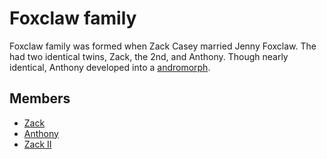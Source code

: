 # Foxclaw family

Foxclaw family was formed when Zack Casey married Jenny Foxclaw. The had two identical twins, Zack, the 2nd, and Anthony. Though nearly identical, Anthony developed into a [andromorph](./../../../universe/andromorph.md). 

## Members

- [Zack](./zack.md)
- [Anthony](./anthony.md)
- [Zack II](./zackII.md)